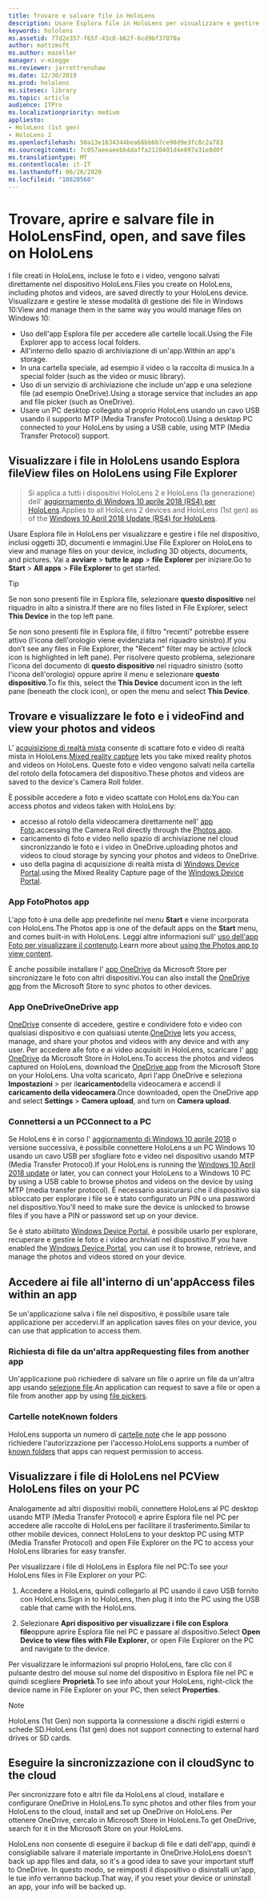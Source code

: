 ```yaml
---
title: Trovare e salvare file in HoloLens
description: Usare Esplora file in HoloLens per visualizzare e gestire i file nel dispositivo
keywords: hololens
ms.assetid: 77d2e357-f65f-43c8-b62f-6cd9bf37070a
author: mattzmsft
ms.author: mazeller
manager: v-miegge
ms.reviewer: jarrettrenshaw
ms.date: 12/30/2019
ms.prod: hololens
ms.sitesec: library
ms.topic: article
audience: ITPro
ms.localizationpriority: medium
appliesto:
- HoloLens (1st gen)
- HoloLens 2
ms.openlocfilehash: 50a13e1634344bea66bb6b7ce90d9e3fc8c2a783
ms.sourcegitcommit: 7c057aeeaeebb4daffa2120491d4e897a31e8d0f
ms.translationtype: MT
ms.contentlocale: it-IT
ms.lasthandoff: 06/26/2020
ms.locfileid: "10828560"
---
```

# <span data-ttu-id="57f4a-104">Trovare, aprire e salvare file in HoloLens</span><span class="sxs-lookup"><span data-stu-id="57f4a-104">Find, open, and save files on HoloLens</span></span>

<span data-ttu-id="57f4a-105">I file creati in HoloLens, incluse le foto e i video, vengono salvati direttamente nel dispositivo HoloLens.</span><span class="sxs-lookup"><span data-stu-id="57f4a-105">Files you create on HoloLens, including photos and videos, are saved directly to your HoloLens device.</span></span> <span data-ttu-id="57f4a-106">Visualizzare e gestire le stesse modalità di gestione dei file in Windows 10:</span><span class="sxs-lookup"><span data-stu-id="57f4a-106">View and manage them in the same way you would manage files on Windows 10:</span></span>

- <span data-ttu-id="57f4a-107">Uso dell'app Esplora file per accedere alle cartelle locali.</span><span class="sxs-lookup"><span data-stu-id="57f4a-107">Using the File Explorer app to access local folders.</span></span>
- <span data-ttu-id="57f4a-108">All'interno dello spazio di archiviazione di un'app.</span><span class="sxs-lookup"><span data-stu-id="57f4a-108">Within an app's storage.</span></span>
- <span data-ttu-id="57f4a-109">In una cartella speciale, ad esempio il video o la raccolta di musica.</span><span class="sxs-lookup"><span data-stu-id="57f4a-109">In a special folder (such as the video or music library).</span></span>
- <span data-ttu-id="57f4a-110">Uso di un servizio di archiviazione che include un'app e una selezione file (ad esempio OneDrive).</span><span class="sxs-lookup"><span data-stu-id="57f4a-110">Using a storage service that includes an app and file picker (such as OneDrive).</span></span>
- <span data-ttu-id="57f4a-111">Usare un PC desktop collegato al proprio HoloLens usando un cavo USB usando il supporto MTP (Media Transfer Protocol).</span><span class="sxs-lookup"><span data-stu-id="57f4a-111">Using a desktop PC connected to your HoloLens by using a USB cable, using MTP (Media Transfer Protocol) support.</span></span>

## <span data-ttu-id="57f4a-112">Visualizzare i file in HoloLens usando Esplora file</span><span class="sxs-lookup"><span data-stu-id="57f4a-112">View files on HoloLens using File Explorer</span></span>

> <span data-ttu-id="57f4a-113">Si applica a tutti i dispositivi HoloLens 2 e HoloLens (1a generazione) dell' [aggiornamento di Windows 10 aprile 2018 (RS4) per HoloLens](https://docs.microsoft.com/windows/mixed-reality/release-notes-april-2018).</span><span class="sxs-lookup"><span data-stu-id="57f4a-113">Applies to all HoloLens 2 devices and HoloLens (1st gen) as of the [Windows 10 April 2018 Update (RS4) for HoloLens](https://docs.microsoft.com/windows/mixed-reality/release-notes-april-2018).</span></span>

<span data-ttu-id="57f4a-114">Usare Esplora file in HoloLens per visualizzare e gestire i file nel dispositivo, inclusi oggetti 3D, documenti e immagini.</span><span class="sxs-lookup"><span data-stu-id="57f4a-114">Use File Explorer on HoloLens to view and manage files on your device, including 3D objects, documents, and pictures.</span></span> <span data-ttu-id="57f4a-115">Vai a **avviare**   >  **tutte le app**   >  **file Explorer** per iniziare.</span><span class="sxs-lookup"><span data-stu-id="57f4a-115">Go to **Start**  > **All apps**  > **File Explorer** to get started.</span></span>

> [!TIP]
> <span data-ttu-id="57f4a-116">Se non sono presenti file in Esplora file, selezionare **questo dispositivo** nel riquadro in alto a sinistra.</span><span class="sxs-lookup"><span data-stu-id="57f4a-116">If there are no files listed in File Explorer, select **This Device** in the top left pane.</span></span>

<span data-ttu-id="57f4a-117">Se non sono presenti file in Esplora file, il filtro "recenti" potrebbe essere attivo (l'icona dell'orologio viene evidenziata nel riquadro sinistro).</span><span class="sxs-lookup"><span data-stu-id="57f4a-117">If you don’t see any files in File Explorer, the "Recent" filter may be active (clock icon is highlighted in left pane).</span></span> <span data-ttu-id="57f4a-118">Per risolvere questo problema, selezionare l'icona del documento di **questo dispositivo** nel riquadro sinistro (sotto l'icona dell'orologio) oppure aprire il menu e selezionare **questo dispositivo**.</span><span class="sxs-lookup"><span data-stu-id="57f4a-118">To fix this, select the **This Device** document icon in the left pane (beneath the clock icon), or open the menu and select **This Device**.</span></span>

## <span data-ttu-id="57f4a-119">Trovare e visualizzare le foto e i video</span><span class="sxs-lookup"><span data-stu-id="57f4a-119">Find and view your photos and videos</span></span>

<span data-ttu-id="57f4a-120">L' [acquisizione di realtà mista](holographic-photos-and-videos.md) consente di scattare foto e video di realtà mista in HoloLens.</span><span class="sxs-lookup"><span data-stu-id="57f4a-120">[Mixed reality capture](holographic-photos-and-videos.md) lets you take mixed reality photos and videos on HoloLens.</span></span>  <span data-ttu-id="57f4a-121">Queste foto e video vengono salvati nella cartella del rotolo della fotocamera del dispositivo.</span><span class="sxs-lookup"><span data-stu-id="57f4a-121">These photos and videos are saved to the device's Camera Roll folder.</span></span>

<span data-ttu-id="57f4a-122">È possibile accedere a foto e video scattate con HoloLens da:</span><span class="sxs-lookup"><span data-stu-id="57f4a-122">You can access photos and videos taken with HoloLens by:</span></span>

- <span data-ttu-id="57f4a-123">accesso al rotolo della videocamera direttamente nell' [app Foto](holographic-photos-and-videos.md).</span><span class="sxs-lookup"><span data-stu-id="57f4a-123">accessing the Camera Roll directly through the [Photos app](holographic-photos-and-videos.md).</span></span>
- <span data-ttu-id="57f4a-124">caricamento di foto e video nello spazio di archiviazione nel cloud sincronizzando le foto e i video in OneDrive.</span><span class="sxs-lookup"><span data-stu-id="57f4a-124">uploading photos and videos to cloud storage by syncing your photos and videos to OneDrive.</span></span>
- <span data-ttu-id="57f4a-125">uso della pagina di acquisizione di realtà mista di [Windows Device Portal](https://docs.microsoft.com/windows/mixed-reality/using-the-windows-device-portal#mixed-reality-capture).</span><span class="sxs-lookup"><span data-stu-id="57f4a-125">using the Mixed Reality Capture page of the [Windows Device Portal](https://docs.microsoft.com/windows/mixed-reality/using-the-windows-device-portal#mixed-reality-capture).</span></span>

### <span data-ttu-id="57f4a-126">App Foto</span><span class="sxs-lookup"><span data-stu-id="57f4a-126">Photos app</span></span>

<span data-ttu-id="57f4a-127">L'app foto è una delle app predefinite nel menu **Start** e viene incorporata con HoloLens.</span><span class="sxs-lookup"><span data-stu-id="57f4a-127">The Photos app is one of the default apps on the **Start** menu, and comes built-in with HoloLens.</span></span> <span data-ttu-id="57f4a-128">Leggi altre informazioni sull' [uso dell'app Foto per visualizzare il contenuto](holographic-photos-and-videos.md).</span><span class="sxs-lookup"><span data-stu-id="57f4a-128">Learn more about [using the Photos app to view content](holographic-photos-and-videos.md).</span></span>

<span data-ttu-id="57f4a-129">È anche possibile installare l' [app OneDrive](https://www.microsoft.com/p/onedrive/9wzdncrfj1p3) da Microsoft Store per sincronizzare le foto con altri dispositivi.</span><span class="sxs-lookup"><span data-stu-id="57f4a-129">You can also install the [OneDrive app](https://www.microsoft.com/p/onedrive/9wzdncrfj1p3) from the Microsoft Store to sync photos to other devices.</span></span>

### <span data-ttu-id="57f4a-130">App OneDrive</span><span class="sxs-lookup"><span data-stu-id="57f4a-130">OneDrive app</span></span>

<span data-ttu-id="57f4a-131">[OneDrive](https://onedrive.live.com/) consente di accedere, gestire e condividere foto e video con qualsiasi dispositivo e con qualsiasi utente.</span><span class="sxs-lookup"><span data-stu-id="57f4a-131">[OneDrive](https://onedrive.live.com/) lets you access, manage, and share your photos and videos with any device and with any user.</span></span> <span data-ttu-id="57f4a-132">Per accedere alle foto e ai video acquisiti in HoloLens, scaricare l' [app OneDrive](https://www.microsoft.com/p/onedrive/9wzdncrfj1p3) da Microsoft Store in HoloLens.</span><span class="sxs-lookup"><span data-stu-id="57f4a-132">To access the photos and videos captured on HoloLens, download the [OneDrive app](https://www.microsoft.com/p/onedrive/9wzdncrfj1p3) from the Microsoft Store on your HoloLens.</span></span> <span data-ttu-id="57f4a-133">Una volta scaricato, Apri l'app OneDrive e seleziona **Impostazioni**  >  per il**caricamento**della videocamera e accendi il **caricamento della videocamera**.</span><span class="sxs-lookup"><span data-stu-id="57f4a-133">Once downloaded, open the OneDrive app and select **Settings** > **Camera upload**, and turn on **Camera upload**.</span></span>

### <span data-ttu-id="57f4a-134">Connettersi a un PC</span><span class="sxs-lookup"><span data-stu-id="57f4a-134">Connect to a PC</span></span>

<span data-ttu-id="57f4a-135">Se HoloLens è in corso l' [aggiornamento di Windows 10 aprile 2018](https://docs.microsoft.com/windows/mixed-reality/release-notes-april-2018) o versione successiva, è possibile connettere HoloLens a un PC Windows 10 usando un cavo USB per sfogliare foto e video nel dispositivo usando MTP (Media Transfer Protocol).</span><span class="sxs-lookup"><span data-stu-id="57f4a-135">If your HoloLens is running the [Windows 10 April 2018 update](https://docs.microsoft.com/windows/mixed-reality/release-notes-april-2018) or later, you can connect your HoloLens to a Windows 10 PC by using a USB cable to browse photos and videos on the device by using MTP (media transfer protocol).</span></span> <span data-ttu-id="57f4a-136">È necessario assicurarsi che il dispositivo sia sbloccato per esplorare i file se è stato configurato un PIN o una password nel dispositivo.</span><span class="sxs-lookup"><span data-stu-id="57f4a-136">You'll need to make sure the device is unlocked to browse files if you have a PIN or password set up on your device.</span></span>  

<span data-ttu-id="57f4a-137">Se è stato abilitato [Windows Device Portal](https://docs.microsoft.com/windows/mixed-reality/using-the-windows-device-portal), è possibile usarlo per esplorare, recuperare e gestire le foto e i video archiviati nel dispositivo.</span><span class="sxs-lookup"><span data-stu-id="57f4a-137">If you have enabled the [Windows Device Portal](https://docs.microsoft.com/windows/mixed-reality/using-the-windows-device-portal), you can use it to browse, retrieve, and manage the photos and videos stored on your device.</span></span>

## <span data-ttu-id="57f4a-138">Accedere ai file all'interno di un'app</span><span class="sxs-lookup"><span data-stu-id="57f4a-138">Access files within an app</span></span>

<span data-ttu-id="57f4a-139">Se un'applicazione salva i file nel dispositivo, è possibile usare tale applicazione per accedervi.</span><span class="sxs-lookup"><span data-stu-id="57f4a-139">If an application saves files on your device, you can use that application to access them.</span></span>

### <span data-ttu-id="57f4a-140">Richiesta di file da un'altra app</span><span class="sxs-lookup"><span data-stu-id="57f4a-140">Requesting files from another app</span></span>

<span data-ttu-id="57f4a-141">Un'applicazione può richiedere di salvare un file o aprire un file da un'altra app usando [selezione file](https://docs.microsoft.com/windows/mixed-reality/app-model#file-pickers).</span><span class="sxs-lookup"><span data-stu-id="57f4a-141">An application can request to save a file or open a file from another app by using [file pickers](https://docs.microsoft.com/windows/mixed-reality/app-model#file-pickers).</span></span>

### <span data-ttu-id="57f4a-142">Cartelle note</span><span class="sxs-lookup"><span data-stu-id="57f4a-142">Known folders</span></span>

<span data-ttu-id="57f4a-143">HoloLens supporta un numero di [cartelle note](https://docs.microsoft.com/windows/mixed-reality/app-model#known-folders) che le app possono richiedere l'autorizzazione per l'accesso.</span><span class="sxs-lookup"><span data-stu-id="57f4a-143">HoloLens supports a number of [known folders](https://docs.microsoft.com/windows/mixed-reality/app-model#known-folders) that apps can request permission to access.</span></span>

## <span data-ttu-id="57f4a-144">Visualizzare i file di HoloLens nel PC</span><span class="sxs-lookup"><span data-stu-id="57f4a-144">View HoloLens files on your PC</span></span>

<span data-ttu-id="57f4a-145">Analogamente ad altri dispositivi mobili, connettere HoloLens al PC desktop usando MTP (Media Transfer Protocol) e aprire Esplora file nel PC per accedere alle raccolte di HoloLens per facilitare il trasferimento.</span><span class="sxs-lookup"><span data-stu-id="57f4a-145">Similar to other mobile devices, connect HoloLens to your desktop PC using MTP (Media Transfer Protocol) and open File Explorer on the PC to access your HoloLens libraries for easy transfer.</span></span>

<span data-ttu-id="57f4a-146">Per visualizzare i file di HoloLens in Esplora file nel PC:</span><span class="sxs-lookup"><span data-stu-id="57f4a-146">To see your HoloLens files in File Explorer on your PC:</span></span>

1. <span data-ttu-id="57f4a-147">Accedere a HoloLens, quindi collegarlo al PC usando il cavo USB fornito con HoloLens.</span><span class="sxs-lookup"><span data-stu-id="57f4a-147">Sign in to HoloLens, then plug it into the PC using the USB cable that came with the HoloLens.</span></span>

1. <span data-ttu-id="57f4a-148">Selezionare **Apri dispositivo per visualizzare i file con Esplora file**oppure aprire Esplora file nel PC e passare al dispositivo.</span><span class="sxs-lookup"><span data-stu-id="57f4a-148">Select **Open Device to view files with File Explorer**, or open File Explorer on the PC and navigate to the device.</span></span>

<span data-ttu-id="57f4a-149">Per visualizzare le informazioni sul proprio HoloLens, fare clic con il pulsante destro del mouse sul nome del dispositivo in Esplora file nel PC e quindi scegliere **Proprietà**.</span><span class="sxs-lookup"><span data-stu-id="57f4a-149">To see info about your HoloLens, right-click the device name in File Explorer on your PC, then select **Properties**.</span></span>

> [!NOTE]
> <span data-ttu-id="57f4a-150">HoloLens (1st Gen) non supporta la connessione a dischi rigidi esterni o schede SD.</span><span class="sxs-lookup"><span data-stu-id="57f4a-150">HoloLens (1st gen) does not support connecting to external hard drives or SD cards.</span></span>

## <span data-ttu-id="57f4a-151">Eseguire la sincronizzazione con il cloud</span><span class="sxs-lookup"><span data-stu-id="57f4a-151">Sync to the cloud</span></span>

<span data-ttu-id="57f4a-152">Per sincronizzare foto e altri file da HoloLens al cloud, installare e configurare OneDrive in HoloLens.</span><span class="sxs-lookup"><span data-stu-id="57f4a-152">To sync photos and other files from your HoloLens to the cloud, install and set up OneDrive on HoloLens.</span></span> <span data-ttu-id="57f4a-153">Per ottenere OneDrive, cercalo in Microsoft Store in HoloLens.</span><span class="sxs-lookup"><span data-stu-id="57f4a-153">To get OneDrive, search for it in the Microsoft Store on your HoloLens.</span></span>

<span data-ttu-id="57f4a-154">HoloLens non consente di eseguire il backup di file e dati dell'app, quindi è consigliabile salvare il materiale importante in OneDrive.</span><span class="sxs-lookup"><span data-stu-id="57f4a-154">HoloLens doesn't back up app files and data, so it's a good idea to save your important stuff to OneDrive.</span></span> <span data-ttu-id="57f4a-155">In questo modo, se reimposti il dispositivo o disinstalli un'app, le tue info verranno backup.</span><span class="sxs-lookup"><span data-stu-id="57f4a-155">That way, if you reset your device or uninstall an app, your info will be backed up.</span></span>
